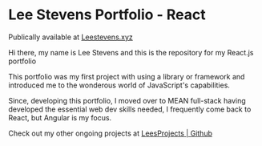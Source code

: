 # Lee Stevens Portfolio - React

Publically available at [Leestevens.xyz](https://leestevens.xyz/)

Hi there, my name is Lee Stevens and this is the repository for my React.js portfolio

This portfolio was my first project with using a library or framework and introduced me to the wonderous world of JavaScript's capabilities.

Since, developing this portfolio, I moved over to MEAN full-stack having developed the essential web dev skills needed, I frequently come back to React, but Angular is my focus.

Check out my other ongoing projects at [LeesProjects | Github](https://github.com/users/leesprojects/projects/2/views/1)
